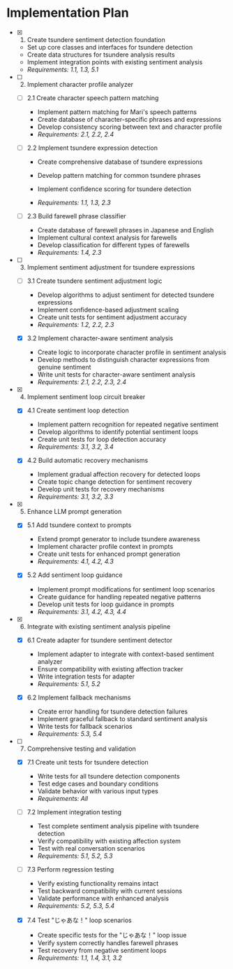 # Implementation Plan

- [x] 1. Create tsundere sentiment detection foundation



  - Set up core classes and interfaces for tsundere detection
  - Create data structures for tsundere analysis results
  - Implement integration points with existing sentiment analysis
  - _Requirements: 1.1, 1.3, 5.1_


- [ ] 2. Implement character profile analyzer



  - [ ] 2.1 Create character speech pattern matching


    - Implement pattern matching for Mari's speech patterns
    - Create database of character-specific phrases and expressions
    - Develop consistency scoring between text and character profile
    - _Requirements: 2.1, 2.2, 2.4_

  
  - [ ] 2.2 Implement tsundere expression detection


    - Create comprehensive database of tsundere expressions
    - Develop pattern matching for common tsundere phrases
    - Implement confidence scoring for tsundere detection

    - _Requirements: 1.1, 1.3, 2.3_
  
  - [ ] 2.3 Build farewell phrase classifier


    - Create database of farewell phrases in Japanese and English
    - Implement cultural context analysis for farewells
    - Develop classification for different types of farewells
    - _Requirements: 1.4, 2.3_


- [ ] 3. Implement sentiment adjustment for tsundere expressions


  - [ ] 3.1 Create tsundere sentiment adjustment logic


    - Develop algorithms to adjust sentiment for detected tsundere expressions
    - Implement confidence-based adjustment scaling
    - Create unit tests for sentiment adjustment accuracy
    - _Requirements: 1.2, 2.2, 2.3_
  
  - [x] 3.2 Implement character-aware sentiment analysis



    - Create logic to incorporate character profile in sentiment analysis
    - Develop methods to distinguish character expressions from genuine sentiment
    - Write unit tests for character-aware sentiment analysis
    - _Requirements: 2.1, 2.2, 2.3, 2.4_

- [x] 4. Implement sentiment loop circuit breaker



  - [x] 4.1 Create sentiment loop detection



    - Implement pattern recognition for repeated negative sentiment
    - Develop algorithms to identify potential sentiment loops
    - Create unit tests for loop detection accuracy
    - _Requirements: 3.1, 3.2, 3.4_
  
  - [x] 4.2 Build automatic recovery mechanisms



    - Implement gradual affection recovery for detected loops
    - Create topic change detection for sentiment recovery
    - Develop unit tests for recovery mechanisms
    - _Requirements: 3.1, 3.2, 3.3_

- [x] 5. Enhance LLM prompt generation



  - [x] 5.1 Add tsundere context to prompts



    - Extend prompt generator to include tsundere awareness
    - Implement character profile context in prompts
    - Create unit tests for enhanced prompt generation
    - _Requirements: 4.1, 4.2, 4.3_
  
  - [x] 5.2 Add sentiment loop guidance



    - Implement prompt modifications for sentiment loop scenarios
    - Create guidance for handling repeated negative patterns
    - Develop unit tests for loop guidance in prompts
    - _Requirements: 3.1, 4.2, 4.3, 4.4_

- [x] 6. Integrate with existing sentiment analysis pipeline



  - [x] 6.1 Create adapter for tsundere sentiment detector



    - Implement adapter to integrate with context-based sentiment analyzer
    - Ensure compatibility with existing affection tracker
    - Write integration tests for adapter
    - _Requirements: 5.1, 5.2_
  
  - [x] 6.2 Implement fallback mechanisms



    - Create error handling for tsundere detection failures
    - Implement graceful fallback to standard sentiment analysis
    - Write tests for fallback scenarios
    - _Requirements: 5.3, 5.4_

- [ ] 7. Comprehensive testing and validation


  - [x] 7.1 Create unit tests for tsundere detection



    - Write tests for all tsundere detection components
    - Test edge cases and boundary conditions
    - Validate behavior with various input types
    - _Requirements: All_
  
  - [ ] 7.2 Implement integration testing


    - Test complete sentiment analysis pipeline with tsundere detection
    - Verify compatibility with existing affection system
    - Test with real conversation scenarios
    - _Requirements: 5.1, 5.2, 5.3_
  
  - [ ] 7.3 Perform regression testing


    - Verify existing functionality remains intact
    - Test backward compatibility with current sessions
    - Validate performance with enhanced analysis
    - _Requirements: 5.2, 5.3, 5.4_
  
  - [x] 7.4 Test "じゃあな！" loop scenarios




    - Create specific tests for the "じゃあな！" loop issue
    - Verify system correctly handles farewell phrases
    - Test recovery from negative sentiment loops
    - _Requirements: 1.1, 1.4, 3.1, 3.2_